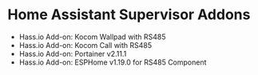 # Home Assistant Supervisor Addons
- Hass.io Add-on: Kocom Wallpad with RS485
- Hass.io Add-on: Kocom Call with RS485
- Hass.io Add-on: Portainer v2.11.1
- Hass.io Add-on: ESPHome v1.19.0 for RS485 Component
